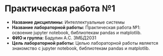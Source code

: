 # Практическая работа №1
* __Название дисциплины:__ Интеллектуальные системы
* __Название лабораторной работы:__ Практическая работа №1: освоение jupyter notebook, библиотекам pandas и matplotlib.
* __ФИО и группа:__ Бадулин А.С. ЗМБД2031
* __Цель лабораторной работы:__ Целью лабораторной работы является знакомство с jupyter notebook, библиотекам pandas и matplotlib.
